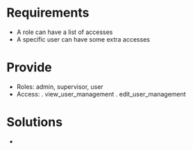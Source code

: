 # Requirements

- A role can have a list of accesses
- A specific user can have some extra accesses

# Provide

- Roles: admin, supervisor, user
- Access:
  . view_user_management
  . edit_user_management

# Solutions

-
